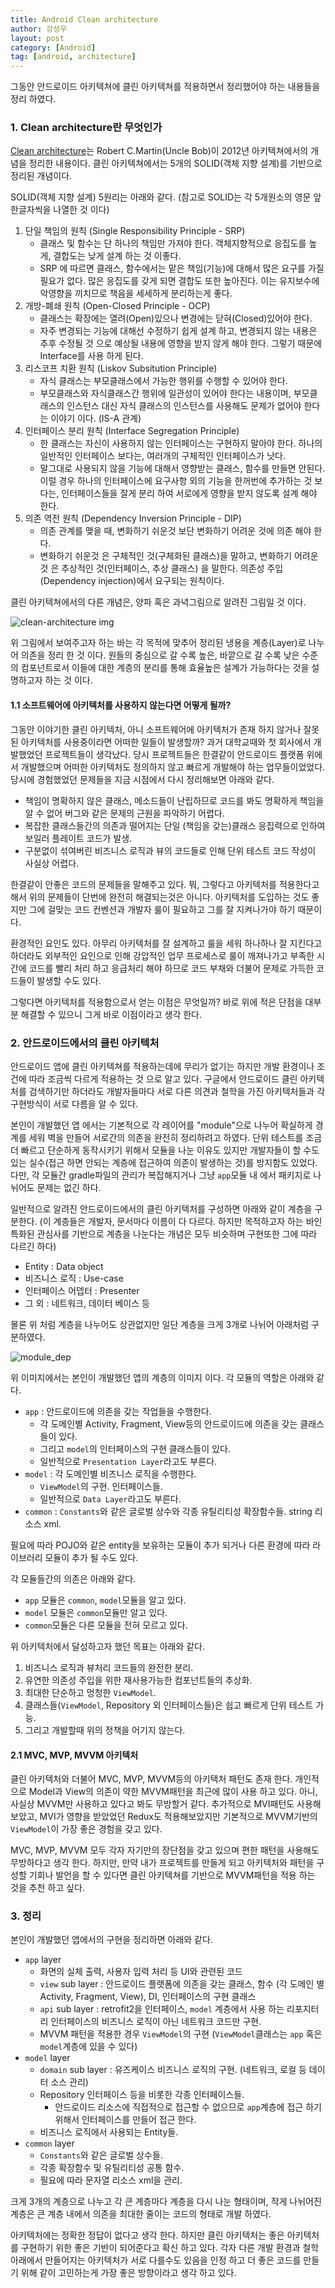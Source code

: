 ```yaml
---
title: Android Clean architecture
author: 강성우
layout: post
category: [Android]
tag: [android, architecture]
---
```


그동안 안드로이드 아키텍쳐에 클린 아키텍쳐를 적용하면서 정리했어야 하는 내용들을 정리 하였다. 

### 1. Clean architecture란 무엇인가

[Clean architecture](https://blog.cleancoder.com/uncle-bob/2012/08/13/the-clean-architecture.html)는 Robert C.Martin(Uncle Bob)이 2012년 아키텍쳐에서의 개념을 정리한 내용이다. 클린 아키텍쳐에서는 5개의 SOLID(객체 지향 설계)를 기반으로 정리된 개념이다. 

SOLID(객체 지향 설계) 5원리는 아래와 같다. (참고로 SOLID는 각 5개원소의 영문 앞한글자씩을 나열한 것 이다)

1. 단일 책임의 원칙 (Single Responsibility Principle - SRP)
    - 클래스 및 함수는 단 하나의 책임만 가져야 한다. 객체지향적으로 응집도를 높게, 결합도는 낮게 설계 하는 것 이좋다. 
    - SRP 에 따르면 클래스, 함수에서는 맡은 책임(기능)에 대해서 많은 요구를 가질필요가 없다. 많은 응집도를 갖게 되면 결합도 또한 높아진다. 이는 유지보수에 악영향을 끼치므로 책음을 세세하게 분리하는게 좋다.
2. 개방-폐쇄 원칙 (Open-Closed Principle - OCP)
    - 클래스는 확장에는 열려(Open)있으나 변경에는 닫혀(Closed)있어야 한다. 
    - 자주 변경되는 기능에 대해선 수정하기 쉽게 설계 하고, 변경되지 않는 내용은 추후 수정될 것 으로 예상될 내용에 영향을 받지 않게 해야 한다. 그렇기 때문에 Interface를 사용 하게 된다. 
3. 리스코프 치환 원칙 (Liskov Subsitution Principle)
    - 자식 클래스는 부모클래스에서 가능한 행위를 수행할 수 있어야 한다. 
    - 부모클래스와 자식클래스간 행위에 일관성이 있어야 한다는 내용이며, 부모클래스의 인스턴스 대신 자식 클래스의 인스턴스를 사용해도 문제가 없어야 한다는 이야기 이다. (IS-A 관계)
4. 인터페이스 분리 원칙 (Interface Segregation Principle)
    - 한 클래스는 자신이 사용하지 않는 인터페이스는 구현하지 말아야 한다. 하나의 일반적인 인터페이스 보다는, 여러개의 구체적인 인터페이스가 낫다. 
    - 말그대로 사용되지 않을 기능에 대해서 영향받는 클래스, 함수를 만들면 안된다. 이럴 경우 하나의 인터페이스에 요구사항 외의 기능을 한꺼번에 추가하는 것 보다는, 인터페이스들을 잘게 분리 하여 서로에게 영향을 받지 않도록 설계 해야 한다. 
5. 의존 역전 원칙 (Dependency Inversion Principle - DIP)
    - 의존 관계를 맺을 때, 변화하기 쉬운것 보단 변화하기 어려운 것에 의존 해야 한다. 
    - 변화하기 쉬운것 은 구체적인 것(구체화된 클래스)을 말하고, 변화하기 어려운 것 은 추상적인 것(인터페이스, 추상 클래스) 을 말한다. 의존성 주입(Dependency injection)에서 요구되는 원칙이다. 

클린 아키텍쳐에서의 다른 개념은, 양파 혹은 과녁그림으로 알려진 그림일 것 이다. 

![clean-architecture img](https://blog.cleancoder.com/uncle-bob/images/2012-08-13-the-clean-architecture/CleanArchitecture.jpg)

위 그림에서 보여주고자 하는 바는 각 목적에 맞추어 정리된 냉용을 계층(Layer)로 나누어 의존을 정리 한 것 이다. 원들의 중심으로 갈 수록 높은, 바깥으로 갈 수록 낮은 수준의 컴포넌트로서 이들에 대한 계층의 분리를 통해 효율높은 설계가 가능하다는 것을 설명하고자 하는 것 이다. 

#### 1.1 소프트웨어에 아키텍처를 사용하지 않는다면 어떻게 될까?

그동안 이야기한 클린 아키텍처, 아니 소프트웨어에 아키텍처가 존재 하지 않거나 잘못된 아키텍처를 사용중이라면 어떠한 일들이 발생할까? 과거 대학교때와 첫 회사에서 개발했었던 프로젝트들이 생각났다. 당시 프로젝트들은 한결같이 안드로이드 플랫폼 위에서 개발했으며 어떠한 아키텍처도 정의하지 않고 빠르게 개발해야 하는 업무들이었었다. 당시에 경험했었던 문제들을 지금 시점에서 다시 정리해보면 아래와 같다. 

- 책임이 명확하지 않은 클래스, 메소드들이 난립하므로 코드를 봐도 명확하게 책임을 알 수 없어 버그와 같은 문제의 근원을 파악하기 어렵다. 
- 복잡한 클래스들간의 의존과 떨어지는 단일 (책임을 갖는)클래스 응집력으로 인하여 보일러 플레이트 코드가 발생. 
- 구분없이 섞여버린 비즈니스 로직과 뷰의 코드들로 인해 단위 테스트 코드 작성이 사실상 어렵다. 

한결같이 안좋은 코드의 문제들을 말해주고 있다. 뭐, 그렇다고 아키텍처를 적용한다고 해서 위의 문제들이 단번에 완전히 해결되는것은 아니다. 아키텍처를 도입하는 것도 좋지만 그에 걸맞는 코드 컨벤션과 개발자 룰이 필요하고 그를 잘 지켜나가야 하기 때문이다. 

환경적인 요인도 있다. 아무리 아키텍처를 잘 설계하고 룰을 세워 하나하나 잘 지킨다고 하더라도 외부적인 요인으로 인해 강압적인 업무 프로세스로 룰이 깨져나가고 부족한 시간에 코드를 빨리 처리 하고 응급처리 해야 하므로 코드 부채와 더불어 문제로 가득한 코드들이 발생할 수도 있다. 

그렇다면 아키텍처를 적용함으로서 얻는 이점은 무엇일까? 바로 위에 적은 단점을 대부분 해결할 수 있으니 그게 바로 이점이라고 생각 한다. 

### 2. 안드로이드에서의 클린 아키텍처

안드로이드 앱에 클린 아키텍쳐를 적용하는데에 무리가 없기는 하지만 개발 환경이나 조건에 따라 조금씩 다르게 적용하는 것 으로 알고 있다. 구글에서 안드로이드 클린 아키텍처를 검색하기만 하더라도 개발자들마다 서로 다른 의견과 철학을 가진 아키텍처들과 각 구현방식이 서로 다름을 알 수 있다. 

본인이 개발했던 앱 에서는 기본적으로 각 레이어를 "module"으로 나누어 확실하게 경계를 세워 벽을 만들어 서로간의 의존을 완전히 정리하려고 하였다. 단위 테스트를 조금 더 빠르고 단순하게 동작시키기 위해서 모듈을 나눈 이유도 있지만 개발자들이 할 수도 있는 실수(접근 하면 안되는 계층에 접근하여 의존이 발생하는 것)를 방지함도 있었다. 다만, 각 모듈간 gradle파일의 관리가 복잡해지거나 그냥 `app`모듈 내 에서 패키지로 나뉘어도 문제는 없긴 하다. 

일반적으로 알려진 안드로이드에서의 클린 아키텍처를 구성하면 아래와 같이 계층을 구분한다. (이 계층들은 개발자, 문서마다 이름이 다 다르다. 하지만 목적하고자 하는 바인 특화된 관심사를 기반으로 계층을 나눈다는 개념은 모두 비슷하며 구현또한 그에 따라 다르긴 하다)

- Entity : Data object
- 비즈니스 로직 : Use-case
- 인터페이스 어뎁터 : Presenter
- 그 외 : 네트워크, 데이터 베이스 등

몰론 위 처럼 계층을 나누어도 상관없지만 일단 계층을 크게 3개로 나뉘어 아래처럼 구분하였다. 

![module_dep](/blog/assets/images/clean_archi1.png)

위 이미지에서는 본인이 개발했던 앱의 계층의 이미지 이다. 각 모듈의 역할은 아래와 같다. 

- `app` : 안드로이드에 의존을 갖는 작업들을 수행한다. 
  - 각 도메인별 Activity, Fragment, View등의 안드로이드에 의존을 갖는 클래스들이 있다.
  - 그리고 `model`의 인터페이스의 구현 클래스들이 있다.   
  - 일반적으로 `Presentation Layer`라고도 부른다. 
- `model` : 각 도메인별 비즈니스 로직을 수행한다.  
  - `ViewModel`의 구현. 인터페이스들. 
  - 일반적으로 `Data Layer`라고도 부른다. 
- `common` : `Constants`와 같은 글로벌 상수와 각종 유틸리티성 확장함수들. string 리소스 xml.

필요에 따라 POJO와 같은 entity을 보유하는 모듈이 추가 되거나 다른 환경에 따라 라이브러리 모듈이 추가 될 수도 있다. 

각 모듈들간의 의존은 아래와 같다. 

- `app` 모듈은 `common`, `model`모듈을 알고 있다. 
- `model` 모듈은 `common`모듈만 알고 있다. 
- `common`모듈은 다른 모듈을 전혀 모르고 있다. 

위 아키텍처에서 달성하고자 했던 목표는 아래와 같다. 

1. 비즈니스 로직과 뷰처리 코드들의 완전한 분리. 
2. 유연한 의존성 주입을 위한 재사용가능한 컴포넌트들의 추상화. 
3. 최대한 단순하고 멍청한 `ViewModel`. 
4. 클래스들(`ViewModel`, Repository 외 인터페이스들)은 쉽고 빠르게 단위 테스트 가능.
5. 그리고 개발할때 위의 정책을 어기지 않는다. 

#### 2.1 MVC, MVP, MVVM 아키텍처 

클린 아키텍처와 더불어 MVC, MVP, MVVM등의 아키택처 패턴도 존재 한다. 개인적으로 Model과 View의 의존이 약한 MVVM패턴을 최근에 많이 사용 하고 있다. 아니, 사실상 MVVM만 사용하고 있다고 봐도 무방할거 같다. 추가적으로 MVI패턴도 사용해보았고, MVI가 영향을 받았었던 Redux도 적용해보았지만 기본적으로 MVVM기반의 `ViewModel`이 가장 좋은 경험을 갖고 있다.

MVC, MVP, MVVM 모두 각자 자기만의 장단점을 갖고 있으며 편한 패턴을 사용해도 무방하다고 생각 한다. 하지만, 만약 내가 프로젝트를 만들게 되고 아키텍처와 패턴을 구성할 기회나 발언을 할 수 있다면 클린 아키텍쳐를 기반으로 MVVM패턴을 적용 하는 것을 추천 하고 싶다. 

### 3. 정리 

본인이 개발했던 앱에서의 구현을 정리하면 아래와 같다. 

- `app` layer
  - 화면의 실체 출력, 사용자 입력 처리 등 UI와 관련된 코드 
  - `view` sub layer : 안드로이드 플랫폼에 의존을 갖는 클래스, 함수 (각 도메인 별 Activity, Fragment, View), DI, 인터페이스의 구현 클래스
  - `api` sub layer : retrofit2을 인터페이스, `model` 계층에서 사용 하는 리포지터리 인터페이스의 비즈니스 로직이 아닌 네트워크 코드만 구현. 
  - MVVM 패턴을 적용한 경우 `ViewModel`의 구현 (`ViewModel`클래스는 `app` 혹은 `model`계층에 있을 수 있다)
- `model` layer
  - `domain` sub layer : 유즈케이스 비즈니스 로직의 구현. (네트워크, 로컬 등 데이터 소스 관리)
  - Repository 인터페이스 등을 비롯한 각종 인터페이스들. 
    - 안드로이드 리소스에 직접적으로 접근할 수 없으므로 `app`계층에 접근 하기 위해서 인터페이스를 만들어 접근 한다. 
  - 비즈니스 로직에서 사용되는 Entity들. 
- `common` layer
  - `Constants`와 같은 글로벌 상수들. 
  - 각종 확장함수 및 유틸리티성 공통 함수. 
  - 필요에 따라 문자열 리소스 xml을 관리. 

크게 3개의 계층으로 나누고 각 큰 계층마다 계층을 다시 나눈 형태이며, 작게 나뉘어진 계층은 큰 계층 내에서 의존을 최대한 줄이는 코드의 형태로 개발 하였다. 

아키텍처에는 정확한 정답이 없다고 생각 한다. 하지만 클린 아키텍처는 좋은 아키텍처를 구현하기 위한 좋은 기반이 되어준다고 확신 하고 있다. 각자 다른 개발 환경과 철학 아래에서 만들어지는 아키텍처가 서로 다를수도 있음을 인정 하고 더 좋은 코드를 만들기 위해 같이 고민하는게 가장 좋은 방향이라고 생각 하고 있다. 
